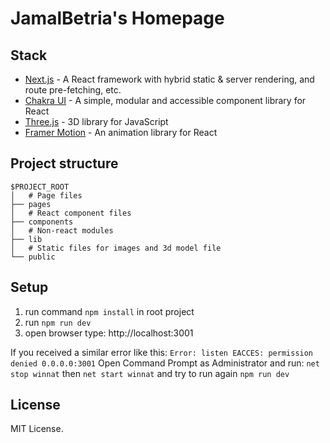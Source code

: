 # JamalBetria's Homepage

## Stack

- [Next.js](https://nextjs.org/) - A React framework with hybrid static & server rendering, and route pre-fetching, etc.
- [Chakra UI](https://chakra-ui.com/) - A simple, modular and accessible component library for React
- [Three.js](https://threejs.org/) - 3D library for JavaScript
- [Framer Motion](https://www.framer.com/motion/) - An animation library for React

## Project structure

```
$PROJECT_ROOT
│   # Page files
├── pages
│   # React component files
├── components
│   # Non-react modules
├── lib
│   # Static files for images and 3d model file
└── public
```

## Setup

1. run command `npm install` in root project
2. run `npm run dev`
3. open browser type: http://localhost:3001

If you received a similar error like this: `Error: listen EACCES: permission denied 0.0.0.0:3001`
Open Command Prompt as Administrator and run:
`net stop winnat`
then
`net start winnat`
and try to run again `npm run dev`

## License

MIT License.
